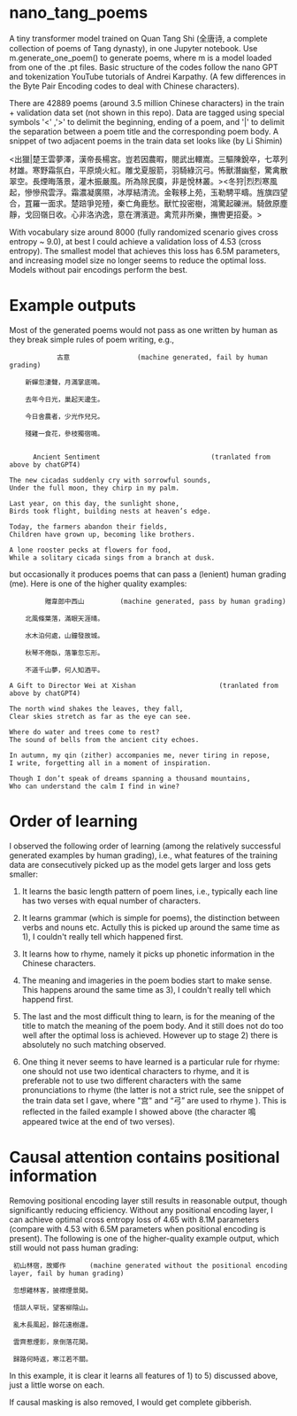 # nano_tang_poems
A tiny transformer model trained on Quan Tang Shi (全唐诗, a complete collection of poems of Tang dynasty),  in one Jupyter notebook.
Use m.generate_one_poem() to generate poems, where m is a model loaded from one of the .pt files.
Basic structure of the codes follow the nano GPT and tokenization YouTube tutorials of Andrei Karpathy. (A few differences in the Byte Pair Encoding codes to deal with Chinese characters).

There are 42889 poems (around 3.5 million Chinese characters) in the train + validation data set (not shown in this repo).
Data are tagged using special symbols '<' ,'>'  to delimit the beginning, ending of a poem,   and '|' to delimit the separation between a poem title and the corresponding poem body.  A snippet of two adjacent poems in the train data set looks like (by Li Shimin)

<出獵|楚王雲夢澤，漢帝長楊宮。豈若因農暇，閱武出轘嵩。三驅陳銳卒，七萃列材雄。寒野霜氛白，平原燒火紅。雕戈夏服箭，羽騎綠沉弓。怖獸潛幽壑，驚禽散翠空。長煙晦落景，灌木振嚴風。所為除民瘼，非是悅林叢。><冬狩|烈烈寒風起，慘慘飛雲浮。霜濃凝廣隰，冰厚結清流。金鞍移上苑，玉勒騁平疇。旌旗四望合，罝羅一面求。楚踣爭兕殪，秦亡角鹿愁。獸忙投密樹，鴻驚起礫洲。騎斂原塵靜，戈回嶺日收。心非洛汭逸，意在渭濱遊。禽荒非所樂，撫轡更招憂。> 

With vocabulary size around 8000 (fully randomized scenario gives cross entropy ~ 9.0),  at best I could achieve a validation loss of 4.53 (cross entropy). The smallest model that achieves this loss has 6.5M parameters, and  increasing model size no longer seems to reduce the optimal loss. Models without pair encodings perform the best.

# Example outputs
Most of the generated poems would not pass as one written by human as they break simple rules of poem writing, e.g.,

                古意                 (machine generated, fail by human grading)
                
        新蟬忽淒聲，月滿掌底鳴。
        
        去年今日光，巢起天邊生。
        
        今日舍農者，少光作兒兄。
        
        殘雞一食花，參枝獨宿鳴。
        
          
          Ancient Sentiment                            (tranlated from above by chatGPT4)

    The new cicadas suddenly cry with sorrowful sounds,
    Under the full moon, they chirp in my palm.
    
    Last year, on this day, the sunlight shone,
    Birds took flight, building nests at heaven’s edge.
    
    Today, the farmers abandon their fields,
    Children have grown up, becoming like brothers.
    
    A lone rooster pecks at flowers for food,
    While a solitary cicada sings from a branch at dusk.

but occasionally it produces poems that can pass a (lenient) human grading (me). Here is one of the higher quality examples:

             贈韋郎中西山         (machine generated, pass by human grading)
        
        北風條葉落，滿眼天涯晴。
        
        水木泊何處，山鐘發故城。
        
        秋琴不倦臥，落筆忽忘形。
        
        不道千山夢，何人知酒平。

    A Gift to Director Wei at Xishan                     (tranlated from above by chatGPT4)
    
    The north wind shakes the leaves, they fall,
    Clear skies stretch as far as the eye can see.
    
    Where do water and trees come to rest?
    The sound of bells from the ancient city echoes.
    
    In autumn, my qin (zither) accompanies me, never tiring in repose,
    I write, forgetting all in a moment of inspiration.
    
    Though I don’t speak of dreams spanning a thousand mountains,
    Who can understand the calm I find in wine?
    
# Order of learning
I observed the following order of learning (among the relatively successful generated examples by human grading), i.e., what features of the training data are consecutively picked up as the model gets larger and loss gets smaller:

1) It learns the basic length pattern of poem lines, i.e.,  typically each line has two verses with equal number of characters.

2) It learns grammar (which is simple for poems), the distinction between verbs and nouns etc.  Actully this is picked up around the same time as 1),  I couldn't really tell which happened first.

3) It learns how to rhyme, namely it picks up phonetic information in the Chinese characters. 

4)  The meaning and imageries in the poem bodies start to make sense. This happens around the same time as 3), I couldn't really tell which happend first.

5)  The last and the most difficult thing to learn, is for the meaning of the title to match the meaning of the poem body. And it still does not do too well after the optimal loss is achieved.  However up to stage 2) there is absolutely no such matching observed.

6) One thing it never seems to have learned is a particular rule for rhyme:  one should not use two identical characters to rhyme,  and it is preferable not to use two different characters with the same pronunciations to rhyme (the latter is not a strict rule, see the snippet of the train data set I gave, where "宫" and “弓” are used to rhyme ).   This is reflected in the failed example I showed above (the character 鳴 appeared twice at the end of two verses).

# Causal attention contains positional information

Removing positional encoding layer still results in reasonable output,  though significantly reducing efficiency.  Without any positional encoding layer, I can achieve optimal cross entropy loss of 4.65 with 8.1M parameters (compare with 4.53 with 6.5M parameters when positional encoding is present).  The following is one of the higher-quality example output, which still would not pass human grading:


     初山林宿，故鄉作      (machine generated without the positional encoding layer, fail by human grading)
     
     忽想雞林客，披襟煙景閑。
     
     悟談人罕玩，望客柳陰山。
     
     亂木長風起，餘花遠樹還。
     
     雲齊惹煙影，泉倒落花閑。
     
     歸路何時返，寒江若不關。

In this example, it is clear it learns all features of 1) to 5) discussed above,  just a little worse on each. 

If causal masking is also removed, I would get complete gibberish.
